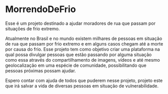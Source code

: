 # MorrendoDeFrio

Esse é um projeto destinado a ajudar moradores de rua que passam por situações de frio extremo.

Atualmente no Brasil e no mundo existem milhares de pessoas em situação de rua que passam por frio extremo e em alguns casos chegam até a morte por causa do frio. Esse projeto tem como objetivo criar uma plataforma na qual possa divulgar pessoas que estão passando por alguma situação como essa através do compartilhamento de imagens, vídeos e até mesmo geolocalização em uma espécie de comunidade, possibilitando que pessoas próximas possam ajudar. 

Espero contar com ajuda de todos que puderem nesse projeto, projeto este que irá salvar a vida de diversas pessoas em situação de vulnerabilidade.


